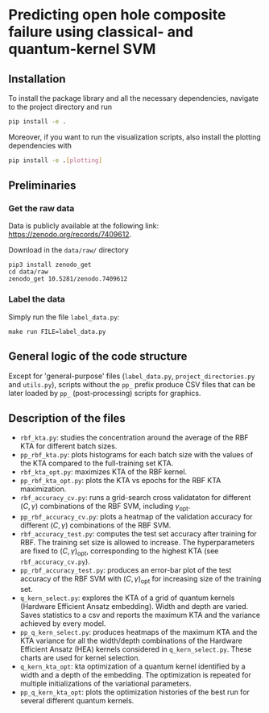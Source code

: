 # Predicting open hole composite failure using classical- and quantum-kernel SVM

## Installation
To install the package library and all the necessary dependencies, navigate to the project directory and run
```bash
pip install -e .
```
Moreover, if you want to run the visualization scripts, also install the plotting dependencies with
```bash
pip install -e .[plotting]
```

## Preliminaries
### Get the raw data
Data is publicly available at the following link: https://zenodo.org/records/7409612.

Download in the `data/raw/` directory
```
pip3 install zenodo_get
cd data/raw
zenodo_get 10.5281/zenodo.7409612
```

### Label the data
Simply run the file `label_data.py`:
```
make run FILE=label_data.py
```

## General logic of the code structure
Except for 'general-purpose' files (`label_data.py`, `project_directories.py` and `utils.py`), scripts without the `pp_` prefix produce CSV files that can be later loaded by `pp_` (post-processing) scripts for graphics.

## Description of the files
- `rbf_kta.py`: studies the concentration around the average of the RBF KTA for different batch sizes.
- `pp_rbf_kta.py`: plots histograms for each batch size with the values of the KTA compared to the full-training set KTA.
- `rbf_kta_opt.py`: maximizes KTA of the RBF kernel.
- `pp_rbf_kta_opt.py`: plots the KTA vs epochs for the RBF KTA maximization.
- `rbf_accuracy_cv.py`: runs a grid-search cross validataton for different $(C,\,\gamma)$ combinations of the RBF SVM, including $\gamma_{\mathrm{opt}}$.
- `pp_rbf_accuracy_cv.py`: plots a heatmap of the validation accuracy for different $(C,\,\gamma)$ combinations of the RBF SVM.
- `rbf_accuracy_test.py`: computes the test set accuracy after training for RBF. The training set size is allowed to increase. The hyperparameters are fixed to $(C,\,\gamma)_{\mathrm{opt}}$, corresponding to the highest KTA (see `rbf_accuracy_cv.py`).
- `pp_rbf_accuracy_test.py`: produces an error-bar plot of the test accuracy of the RBF SVM with $(C,\,\gamma)_{\mathrm{opt}}$ for increasing size of the training set.
- `q_kern_select.py`: explores the KTA of a grid of quantum kernels (Hardware Efficient Ansatz embedding). Width and depth are varied. Saves statistics to a csv and reports the maximum KTA and the variance achieved by every model.
- `pp_q_kern_select.py`: produces heatmaps of the maximum KTA and the KTA variance for all the width/depth combinations of the Hardware Efficient Ansatz (HEA) kernels considered in `q_kern_select.py`. These charts are used for kernel selection. 
- `q_kern_kta_opt`: kta optimization of a quantum kernel identified by a width and a depth of the embedding. The optimization is repeated for multiple initializations of the variational parameters.
- `pp_q_kern_kta_opt`: plots the optimization histories of the best run for several different quantum kernels.